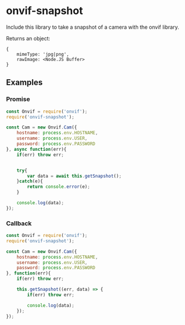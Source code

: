 # onvif-snapshot
Include this library to take a snapshot of a camera with the onvif library.

Returns an object:
```
{
	mimeType: 'jpg|png',
	rawImage: <Node.JS Buffer>
}
```

## Examples

### Promise

```javascript
const Onvif = require('onvif');
require('onvif-snapshot');

const Cam = new Onvif.Cam({
	hostname: process.env.HOSTNAME,
	username: process.env.USER,
	password: process.env.PASSWORD
}, async function(err){
	if(err) throw err;


	try{
		var data = await this.getSnapshot();
	}catch(e){
		return console.error(e);
	}

	console.log(data);
}); 
```

### Callback

```javascript
const Onvif = require('onvif');
require('onvif-snapshot');

const Cam = new Onvif.Cam({
	hostname: process.env.HOSTNAME,
	username: process.env.USER,
	password: process.env.PASSWORD
}, function(err){
	if(err) throw err;

	this.getSnapshot((err, data) => {
		if(err) throw err;

		console.log(data);
	});
}); 
```
